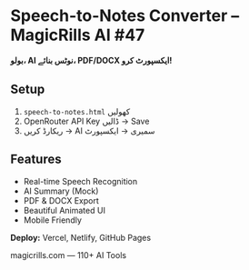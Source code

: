 # Speech-to-Notes Converter – MagicRills AI #47

**بولو، AI نوٹس بنائے، PDF/DOCX ایکسپورٹ کرو!**

## Setup
1. `speech-to-notes.html` کھولیں
2. OpenRouter API Key ڈالیں → Save
3. ریکارڈ کریں → AI سمیری → ایکسپورٹ

## Features
- Real-time Speech Recognition
- AI Summary (Mock)
- PDF & DOCX Export
- Beautiful Animated UI
- Mobile Friendly

**Deploy:** Vercel, Netlify, GitHub Pages

magicrills.com — 110+ AI Tools